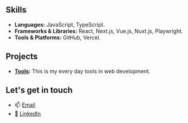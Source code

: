 
## Skills
- **Languages:** JavaScript, TypeScript.
- **Frameworks & Libraries:** React, Next.js, Vue.js, Nuxt.js, Playwright.
- **Tools & Platforms:** GitHub, Vercel.

## Projects
- **[Tools](https://github.com/jeancarlosruiz/tools):** This is my every day tools in web development.

## Let's get in touch
- 📫 [Email](mailto:contactme@jeancarlosruiz.com)
- 🏢 [LinkedIn](https://www.linkedin.com/in/jeancarlosruiz)
